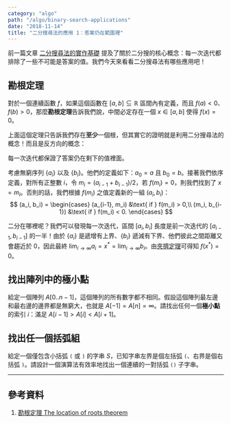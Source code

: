 ```yaml
---
category: "algo"
path: "/algo/binary-search-applications"
date: "2018-11-14"
title: "二分搜尋法的應用 1：答案仍在範圍裡"
---
```


前一篇文章 [二分搜尋法的實作基礎](/algo/binary-search) 提及了關於二分搜的核心概念：每一次迭代都排除了一些不可能是答案的值。我們今天來看看二分搜尋法有哪些應用吧！


## 勘根定理

對於一個連續函數 $f$，如果這個函數在 $[a, b]\subseteq \mathbb{R}$ 區間內有定義，而且 $f(a) < 0$、$f(b) > 0$，那麼**勘根定理**告訴我們說，中間必定存在一個 $x\in [a, b]$ 使得 $f(x)=0$。

上面這個定理只告訴我們存在**至少**一個根，但其實它的證明就是利用二分搜尋法的概念！而且是反方向的概念：

<article class="message is-success">
<div class="message-body">
每一次迭代都保證了答案仍在剩下的值裡面。
</div>
</article>

考慮無窮序列 $\{a_i\}$ 以及 $\{b_i\}$。他們的定義如下：$a_0=a$ 且 $b_0=b$。接著我們依序定義，對所有正整數 $i$，令 $m_i = (a_{i-1}+b_{i-1})/2$，若 $f(m_i) = 0$，則我們找到了 $x=m_i$。否則的話，我們根據 $f(m_i)$ 之值定義新的一組 $(a_i, b_i)$：
$$
(a_i, b_i) = \begin{cases}
(a_{i-1}, m_i) &\text{ if } f(m_i) > 0,\\
(m_i, b_{i-1}) &\text{ if } f(m_i) < 0.
\end{cases}
$$

二分在哪裡呢？我們可以發現每一次迭代，區間 $[a_i, b_i]$ 長度是前一次迭代的 $[a_{i-1}, b_{i-1}]$ 的一半！由於 $\{a_i\}$ 是遞增有上界、$\{b_i\}$ 遞減有下界、他們彼此之間距離又會趨近於 $0$，因此最終 $\lim_{i\to\infty} a_i = x^* = \lim_{i\to\infty} b_i$。由[夾擠定理](https://zh.wikipedia.org/wiki/%E5%A4%BE%E6%93%A0%E5%AE%9A%E7%90%86)可得知 $f(x^*)=0$。


## 找出陣列中的極小點

給定一個陣列 $A[0..n-1]$，這個陣列的所有數字都不相同。假設這個陣列最左邊和最右邊的邊界都是無窮大，也就是 $A[-1]=A[n]=\infty$。請找出任何一個**極小點**的索引 $i$：滿足 $A[i-1] > A[i] < A[i+1]$。

## 找出任一個括弧組

給定一個僅包含小括弧 `(` 或 `)` 的字串 $S$，已知字串左界是個左括弧 `(`、右界是個右括弧 `)`。請設計一個演算法有效率地找出一個連續的一對括弧 `()` 子字串。


---

## 參考資料

1. [勘根定理 The location of roots theorem](http://kc.kshs.kh.edu.tw/93kc/projectual/math9103/chp4-5/4-5-8.htm)